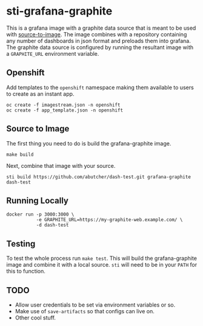 # sti-grafana-graphite

This is a grafana image with a graphite data source that is meant to
be used with
[source-to-image](https://github.com/openshift/source-to-image). The
image combines with a repository containing any number of dashboards
in json format and preloads them into grafana. The graphite data
source is configured by running the resultant image with a
`GRAPHITE_URL` environment variable.

## Openshift

Add templates to the `openshift` namespace making them available to
users to create as an instant app.

```
oc create -f imagestream.json -n openshift
oc create -f app_template.json -n openshift
```

## Source to Image

The first thing you need to do is build the grafana-graphite image.

```
make build
```

Next, combine that image with your source.

```
sti build https://github.com/abutcher/dash-test.git grafana-graphite dash-test
```

## Running Locally

```
docker run -p 3000:3000 \
           -e GRAPHITE_URL=https://my-graphite-web.example.com/ \
           -d dash-test
```

## Testing

To test the whole process run `make test`. This will build the
grafana-graphite image and combine it with a local source. `sti` will
need to be in your `PATH` for this to function.

## TODO

* Allow user credentials to be set via environment variables or so.
* Make use of `save-artifacts` so that configs can live on.
* Other cool stuff.
